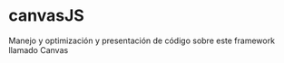 canvasJS
========

Manejo y optimización y presentación de código sobre este framework llamado Canvas
